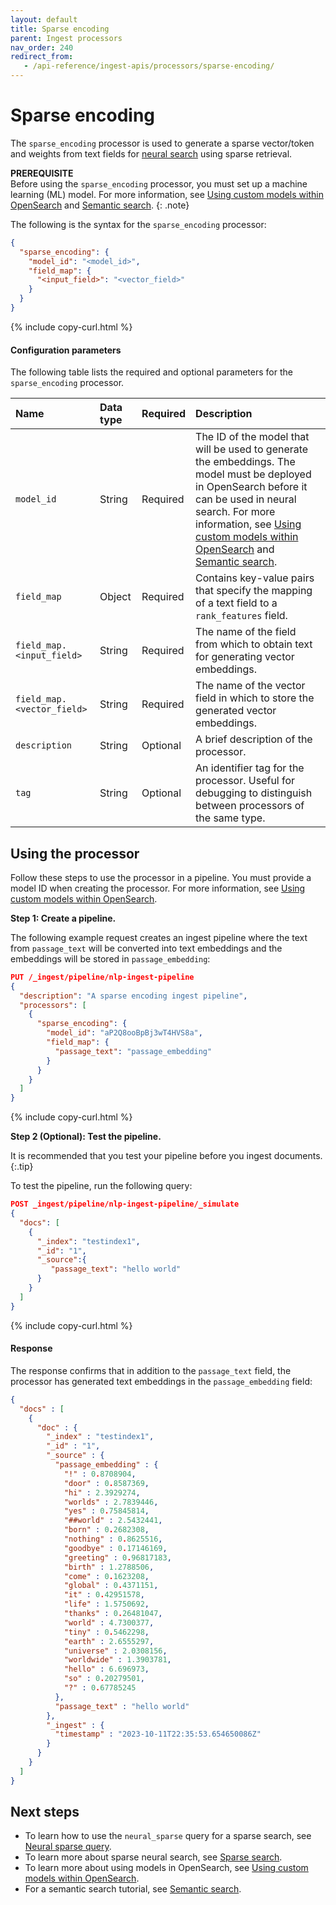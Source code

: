```yaml
---
layout: default
title: Sparse encoding
parent: Ingest processors
nav_order: 240
redirect_from:
   - /api-reference/ingest-apis/processors/sparse-encoding/
---
```


# Sparse encoding

The `sparse_encoding` processor is used to generate a sparse vector/token and weights from text fields for [neural search]({{site.url}}{{site.baseurl}}/search-plugins/neural-search/) using sparse retrieval. 

**PREREQUISITE**<br>
Before using the `sparse_encoding` processor, you must set up a machine learning (ML) model. For more information, see [Using custom models within OpenSearch]({{site.url}}{{site.baseurl}}/ml-commons-plugin/ml-framework/) and [Semantic search]({{site.url}}{{site.baseurl}}/ml-commons-plugin/semantic-search/).
{: .note}

The following is the syntax for the `sparse_encoding` processor: 

```json
{
  "sparse_encoding": {
    "model_id": "<model_id>",
    "field_map": {
      "<input_field>": "<vector_field>"
    }
  }
}
```
{% include copy-curl.html %}

#### Configuration parameters

The following table lists the required and optional parameters for the `sparse_encoding` processor.

| Name  | Data type | Required  | Description  |
|:---|:---|:---|:---|
`model_id` | String | Required | The ID of the model that will be used to generate the embeddings. The model must be deployed in OpenSearch before it can be used in neural search. For more information, see [Using custom models within OpenSearch]({{site.url}}{{site.baseurl}}/ml-commons-plugin/ml-framework/) and [Semantic search]({{site.url}}{{site.baseurl}}/ml-commons-plugin/semantic-search/).
`field_map` | Object | Required | Contains key-value pairs that specify the mapping of a text field to a `rank_features` field.
`field_map.<input_field>` | String | Required | The name of the field from which to obtain text for generating vector embeddings.
`field_map.<vector_field>`  | String | Required | The name of the vector field in which to store the generated vector embeddings.
`description`  | String | Optional  | A brief description of the processor.  |
`tag` | String | Optional | An identifier tag for the processor. Useful for debugging to distinguish between processors of the same type. |

## Using the processor

Follow these steps to use the processor in a pipeline. You must provide a model ID when creating the processor. For more information, see [Using custom models within OpenSearch]({{site.url}}{{site.baseurl}}/ml-commons-plugin/ml-framework/). 

**Step 1: Create a pipeline.** 

The following example request creates an ingest pipeline where the text from `passage_text` will be converted into text embeddings and the embeddings will be stored in `passage_embedding`:

```json
PUT /_ingest/pipeline/nlp-ingest-pipeline
{
  "description": "A sparse encoding ingest pipeline",
  "processors": [
    {
      "sparse_encoding": {
        "model_id": "aP2Q8ooBpBj3wT4HVS8a",
        "field_map": {
          "passage_text": "passage_embedding"
        }
      }
    }
  ]
}
```
{% include copy-curl.html %}

**Step 2 (Optional): Test the pipeline.**

It is recommended that you test your pipeline before you ingest documents.
{:.tip}

To test the pipeline, run the following query:

```json
POST _ingest/pipeline/nlp-ingest-pipeline/_simulate
{
  "docs": [
    {
      "_index": "testindex1",
      "_id": "1",
      "_source":{
         "passage_text": "hello world"
      }
    }
  ]
}
```
{% include copy-curl.html %}

#### Response

The response confirms that in addition to the `passage_text` field, the processor has generated text embeddings in the `passage_embedding` field:

```json
{
  "docs" : [
    {
      "doc" : {
        "_index" : "testindex1",
        "_id" : "1",
        "_source" : {
          "passage_embedding" : {
            "!" : 0.8708904,
            "door" : 0.8587369,
            "hi" : 2.3929274,
            "worlds" : 2.7839446,
            "yes" : 0.75845814,
            "##world" : 2.5432441,
            "born" : 0.2682308,
            "nothing" : 0.8625516,
            "goodbye" : 0.17146169,
            "greeting" : 0.96817183,
            "birth" : 1.2788506,
            "come" : 0.1623208,
            "global" : 0.4371151,
            "it" : 0.42951578,
            "life" : 1.5750692,
            "thanks" : 0.26481047,
            "world" : 4.7300377,
            "tiny" : 0.5462298,
            "earth" : 2.6555297,
            "universe" : 2.0308156,
            "worldwide" : 1.3903781,
            "hello" : 6.696973,
            "so" : 0.20279501,
            "?" : 0.67785245
          },
          "passage_text" : "hello world"
        },
        "_ingest" : {
          "timestamp" : "2023-10-11T22:35:53.654650086Z"
        }
      }
    }
  ]
}
```

## Next steps

- To learn how to use the `neural_sparse` query for a sparse search, see [Neural sparse query]({{site.url}}{{site.baseurl}}/query-dsl/specialized/neural-sparse/).
- To learn more about sparse neural search, see [Sparse search]({{site.url}}{{site.baseurl}}/search-plugins/neural-search/).
- To learn more about using models in OpenSearch, see [Using custom models within OpenSearch]({{site.url}}{{site.baseurl}}/ml-commons-plugin/ml-framework/).
- For a semantic search tutorial, see [Semantic search]({{site.url}}{{site.baseurl}}/ml-commons-plugin/semantic-search/).
